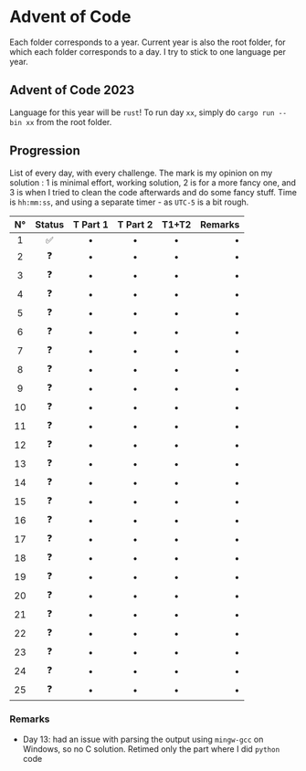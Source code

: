 # Advent of Code

Each folder corresponds to a year.
Current year is also the root folder, for which each folder corresponds to a day. I try to stick to one language per year.

## Advent of Code 2023
Language for this year will be `rust`! To run day `xx`, simply do `cargo run --bin xx` from the root folder.

## Progression

List of every day, with every challenge. The mark is my opinion on my solution : 1 is minimal effort, working solution, 2 is for a more fancy one, and 3 is when I tried to clean the code afterwards and do some fancy stuff.
Time is `hh:mm:ss`, and using a separate timer - as `UTC-5` is a bit rough.

| N° | Status | T Part 1 | T Part 2 | T1+T2 | Remarks |
| :--: | :------: | :--------: | :--------: | :-----: | -------: |
|1 |✅|•|•|•|•|
|2 |❓|•|•|•|•|
|3 |❓|•|•|•|•|
|4 |❓|•|•|•|•|
|5 |❓|•|•|•|•|
|6 |❓|•|•|•|•|
|7 |❓|•|•|•|•|
|8 |❓|•|•|•|•|
|9 |❓|•|•|•|•|
|10|❓|•|•|•|•|
|11|❓|•|•|•|•|
|12|❓|•|•|•|•|
|13|❓|•|•|•|•|
|14|❓|•|•|•|•|
|15|❓|•|•|•|•|
|16|❓|•|•|•|•|
|17|❓|•|•|•|•|
|18|❓|•|•|•|•|
|19|❓|•|•|•|•|
|20|❓|•|•|•|•|
|21|❓|•|•|•|•|
|22|❓|•|•|•|•|
|23|❓|•|•|•|•|
|24|❓|•|•|•|•|
|25|❓|•|•|•|•|

### Remarks

- Day 13: had an issue with parsing the output using `mingw-gcc` on Windows, so no C solution. Retimed only the part where I did `python` code
